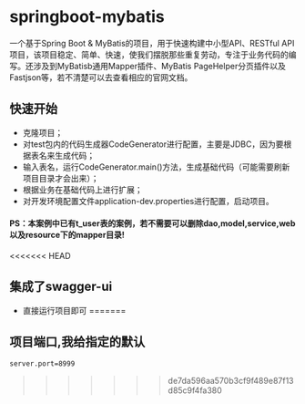 # springboot-mybatis

一个基于Spring Boot & MyBatis的项目，用于快速构建中小型API、RESTful API项目，该项目稳定、简单、快速，使我们摆脱那些重复劳动，专注于业务代码的编写。还涉及到MyBatisb通用Mapper插件、MyBatis PageHelper分页插件以及Fastjson等，若不清楚可以去查看相应的官网文档。

## 快速开始

*   克隆项目；
*   对test包内的代码生成器CodeGenerator进行配置，主要是JDBC，因为要根据表名来生成代码；
*   输入表名，运行CodeGenerator.main()方法，生成基础代码（可能需要刷新项目目录才会出来）；
*   根据业务在基础代码上进行扩展；
*   对开发环境配置文件application-dev.properties进行配置，启动项目。
#### PS：本案例中已有t_user表的案例，若不需要可以删除dao,model,service,web以及resource下的mapper目录!

<<<<<<< HEAD
## 集成了swagger-ui

*  直接运行项目即可
=======
## 项目端口,我给指定的默认 
    server.port=8999
>>>>>>> de7da596aa570b3cf9f489e87f13d85c9f4fa380
